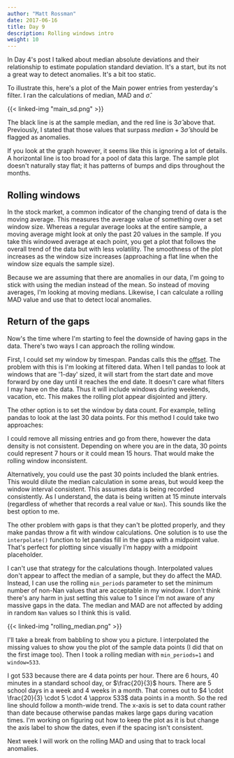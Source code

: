 ```yaml
---
author: "Matt Rossman"
date: 2017-06-16
title: Day 9
description: Rolling windows intro
weight: 10
---
```



In Day 4's post I talked about median absolute deviations and their relationship to estimate population standard deviation. It's a start, but its not a great way to detect anomalies. It's a bit too static.

To illustrate this, here's a plot of the Main power entries from yesterday's filter. I ran the calculations of median, MAD and $\hat{\sigma}$.

{{< linked-img "main_sd.png" >}}

The black line is at the sample median, and the red line is $3\hat{\sigma}$ above that. Previously, I stated that those values that surpass $median+3\hat{\sigma}$ should be flagged as anomalies.

If you look at the graph however, it seems like this is ignoring a lot of details. A horizontal line is too broad for a pool of data this large. The sample plot doesn't naturally stay flat; it has patterns of bumps and dips throughout the months.

## Rolling windows
In the stock market, a common indicator of the changing trend of data is the moving average. This measures the average value of something over a set window size. Whereas a regular average looks at the entire sample, a moving average might look at only the past 20 values in the sample. If you take this windowed average at each point, you get a plot that follows the overall trend of the data but with less volatility. The smoothness of the plot increases as the window size increases (approaching a flat line when the window size equals the sample size).

Because we are assuming that there are anomalies in our data, I'm going to stick with using the median instead of the mean. So instead of moving averages, I'm looking at moving medians. Likewise, I can calculate a rolling MAD value and use that to detect local anomalies.

## Return of the gaps
Now's the time where I'm starting to feel the downside of having gaps in the data. There's two ways I can approach the rolling window.

First, I could set my window by timespan. Pandas calls this the [offset](http://pandas.pydata.org/pandas-docs/stable/timeseries.html#offset-aliases). The problem with this is I'm looking at filtered data. When I tell pandas to look at windows that are '1-day' sized, it will start from the start date and move forward by one day until it reaches the end date. It doesn't care what filters I may have on the data. Thus it will include windows during weekends, vacation, etc. This makes the rolling plot appear disjointed and jittery.

The other option is to set the window by data count. For example, telling pandas to look at the last 30 data points. For this method I could take two approaches:

I could remove all missing entries and go from there, however the data density is not consistent. Depending on where you are in the data, 30 points could represent 7 hours or it could mean 15 hours. That would make the rolling window inconsistent.

Alternatively, you could use the past 30 points included the blank entries. This would dilute the median calculation in some areas, but would keep the window interval consistent. This assumes data is being recorded consistently. As I understand, the data is being written at 15 minute intervals (regardless of whether that records a real value or `Nan`). This sounds like the best option to me.

The other problem with gaps is that they can't be plotted properly, and they make pandas throw a fit with window calculations. One solution is to use the `interpolate()` function to let pandas fill in the gaps with a midpoint value. That's perfect for plotting since visually I'm happy with a midpoint placeholder. 

I can't use that strategy for the calculations though. Interpolated values don't appear to affect the median of a sample, but they do affect the MAD. Instead, I can use the rolling `min_periods` parameter to set the minimum number of non-Nan values that are acceptable in my window. I don't think there's any harm in just setting this value to 1 since I'm not aware of any massive gaps in the data. The median and MAD are not affected by adding in random `Nan` values so I think this is valid.

{{< linked-img "rolling_median.png" >}}

I'll take a break from babbling to show you a picture. I interpolated the missing values to show you the plot of the sample data points (I did that on the first image too). Then I took a rolling median with `min_periods=1` and `window=533`.

I got 533 because there are 4 data points per hour. There are 6 hours, 40 minutes in a standard school day, or $\frac{20}{3}$ hours. There are 5 school days in a week and 4 weeks in a month. That comes out to $4 \cdot \frac{20}{3} \cdot 5 \cdot 4 \approx 533$ data points in a month. So the red line should follow a month-wide trend. The x-axis is set to data count rather than date because otherwise pandas makes large gaps during vacation times. I'm working on figuring out how to keep the plot as it is but change the axis label to show the dates, even if the spacing isn't consistent.

Next week I will work on the rolling MAD and using that to track local anomalies.
